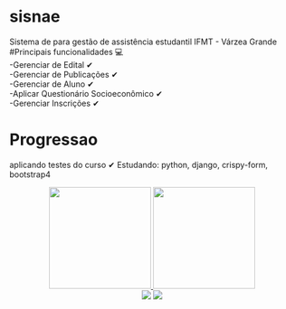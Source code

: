 # sisnae
Sistema de para gestão de assistência estudantil IFMT - Várzea Grande
<br>
#Principais funcionalidades 💻
<br>
-Gerenciar de Edital ✔
<br>
-Gerenciar de Publicações ✔
<br>
-Gerenciar de Aluno ✔
<br>
-Aplicar Questionário Socioeconômico ✔
<br>
-Gerenciar Inscrições ✔



# Progressao
aplicando testes do curso ✔
Estudando: python, django, crispy-form, bootstrap4

<div align="center">
  <a href="https://github.com/amarantejoacil">
  <img height="180em" src="https://github-readme-stats.vercel.app/api?username=amarantejoacil&show_icons=true&theme=dark&include_all_commits=true&count_private=true"/>
  <img height="180em" src="https://github-readme-stats.vercel.app/api/top-langs/?username=amarantejoacil&layout=compact&langs_count=7&theme=dark"/>
</div>

  <div align="center"> 
  <a href="mailto:joacil.amarante@gmail.com"><img src="https://img.shields.io/badge/-Gmail-%23333?style=for-the-badge&logo=gmail&logoColor=white" target="_blank"></a>
  <a href="https://www.linkedin.com/in/joacil-amarante-75717b106/" target="_blank"><img src="https://img.shields.io/badge/-LinkedIn-%230077B5?style=for-the-badge&logo=linkedin&logoColor=white" target="_blank"></a>  
</div>

